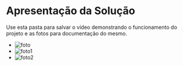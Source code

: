 # Apresentação da Solução

Use esta pasta para salvar o vídeo demonstrando o funcionamento do projeto e as fotos para documentação do mesmo.
- ![foto](./WhatsApp%20Image%202025-05-23%20at%2021.15.12.jpeg)
- ![foto1](./WhatsApp%20Image%202025-06-04%20at%2019.47.42.jpeg)
- ![foto2](./WhatsApp%20Image%202025-06-05%20at%2000.23.31.jpeg)
